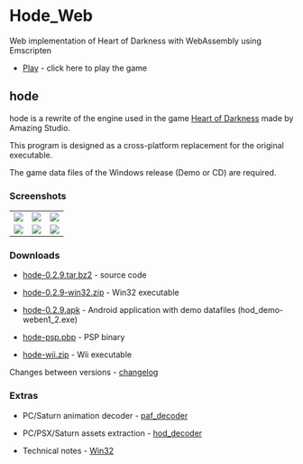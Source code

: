 # Hode_Web

Web implementation of Heart of Darkness with WebAssembly using Emscripten

- [Play](https://weefle.github.io/Hode_Web/public/hode) - click here to play the game

## hode

hode is a rewrite of the engine used in the game [Heart of Darkness](https://en.wikipedia.org/wiki/Heart_of_Darkness_(video_game)) made by Amazing Studio.
  

This program is designed as a cross-platform replacement for the original executable.
  

  

The game data files of the Windows release (Demo or CD) are required.

### Screenshots
<table border="0" cellspacing="5">
	<tbody><tr>
		<td align="center"><img src="https://media.discordapp.net/attachments/498575486746624012/1083465074133446736/hode_1.thumb.jpg"/></td>
		<td align="center"><img src="https://media.discordapp.net/attachments/498575486746624012/1083465074565464104/hode_8.thumb.jpg"/></td>
		<td align="center"><img src="https://media.discordapp.net/attachments/498575486746624012/1083465074787766332/hode_B.thumb.jpg"/></td>
	</tr>
	<tr>
		<td align="center"><img src="https://media.discordapp.net/attachments/498575486746624012/1083465074980696084/hode_C.thumb.jpg"/></td>
		<td align="center"><img src="https://media.discordapp.net/attachments/498575486746624012/1083465075219775630/hode_D.thumb.jpg"/></td>
		<td align="center"><img src="https://media.discordapp.net/attachments/498575486746624012/1083465075479826433/hode_F.thumb.jpg"/></td>
	</tr>
</tbody></table>


### Downloads

	

- [hode-0.2.9.tar.bz2](https://www.dropbox.com/s/3jk9pp26fr4uf0d/hode-0.2.9.tar.bz2?dl=0) - source code

	

- [hode-0.2.9-win32.zip](https://www.dropbox.com/s/e7xaf76u4nmlw9r/hode-0.2.9-win32.zip?dl=0) - Win32 executable

	

- [hode-0.2.9.apk](https://www.dropbox.com/s/bgutnoi18fuf0am/hode-0.2.9.apk?dl=0) - Android application with demo datafiles (hod_demo-weben1_2.exe)

	

- [hode-psp.pbp](https://www.dropbox.com/s/ep0yg8aw5z3pp06/EBOOT.PBP?dl=0) - PSP binary

	

- [hode-wii.zip](https://www.dropbox.com/s/zpoz70d1z653frt/hode-wii.zip?dl=0) - Wii executable


Changes between versions - [changelog](http://cyxdown.free.fr/hode/CHANGES.txt)


### Extras

        
- PC/Saturn animation decoder - [paf_decoder](http://cyxdown.free.fr/pafdec)

	

- PC/PSX/Saturn assets extraction - [hod_decoder](http://cyxdown.free.fr/hode/hod_decoder-5abf5a0.zip)

	

- Technical notes - [Win32](https://www.dropbox.com/s/bga1hfpigctfxgw/HOD_Win32.pdf?dl=0)
